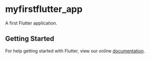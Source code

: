 # myfirstflutter_app

A first Flutter application.

## Getting Started

For help getting started with Flutter, view our online
[documentation](https://flutter.io/).
